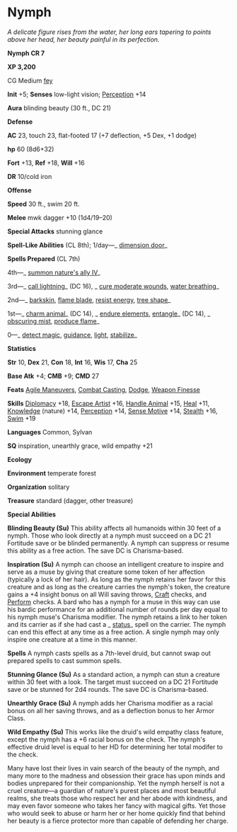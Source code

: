 # Nymph

_A delicate figure rises from the water, her long ears tapering to points above her head, her beauty painful in its perfection._

**Nymph CR 7**

**XP 3,200**

CG Medium [fey](creatureTypes.md#_fey)

**Init** +5; **Senses** low-light vision; [Perception](../skills/perception.md#_perception) +14

**Aura** blinding beauty (30 ft., DC 21)

**Defense**

**AC** 23, touch 23, flat-footed 17 (+7 deflection, +5 Dex, +1 dodge)

**hp** 60 (8d6+32)

**Fort** +13, **Ref** +18, **Will** +16

**DR** 10/cold iron

**Offense**

**Speed** 30 ft., swim 20 ft.

**Melee** mwk dagger +10 (1d4/19–20)

**Special Attacks** stunning glance

**Spell-Like Abilities** (CL 8th); 1/day—_ [dimension door](../spells/dimensionDoor.md#_dimension-door)_

**Spells Prepared** (CL 7th)

4th—_ [summon nature's ally IV](../spells/summonNatureSAlly.md#_summon-nature-s-ally-iv)_

3rd—_ [call lightning](../spells/callLightning.md#_call-lightning)_ (DC 16), _ [cure moderate wounds](../spells/cureModerateWounds.md#_cure-moderate-wounds), [water breathing](../spells/waterBreathing.md#_water-breathing)_

2nd—_ [barkskin](../spells/barkskin.md#_barkskin), [flame blade](../spells/flameBlade.md#_flame-blade), [resist energy](../spells/resistEnergy.md#_resist-energy), [tree shape](../spells/treeShape.md#_tree-shape)_

1st—_ [charm animal](../spells/charmAnimal.md#_charm-animal)_ (DC 14), _ [endure elements](../spells/endureElements.md#_endure-elements), [entangle](../spells/entangle.md#_entangle)_ (DC 14), _ [obscuring mist](../spells/obscuringMist.md#_obscuring-mist), [produce flame](../spells/produceFlame.md#_produce-flame)_

0—_ [detect magic](../spells/detectMagic.md#_detect-magic), [guidance](../spells/guidance.md#_guidance), [light](../spells/light.md#_light), [stabilize](../spells/stabilize.md#_stabilize)_

**Statistics**

**Str** 10, **Dex** 21, **Con** 18, **Int** 16, **Wis** 17, **Cha** 25

**Base Atk** +4; **CMB** +9; **CMD** 27

**Feats** [Agile Maneuvers](../feats.md#_agile-maneuvers), [Combat Casting](../feats.md#_combat-casting), [Dodge](../feats.md#_dodge), [Weapon Finesse](../feats.md#_weapon-finesse)

**Skills** [Diplomacy](../skills/diplomacy.md#_diplomacy) +18, [Escape Artist](../skills/escapeArtist.md#_escape-artist) +16, [Handle Animal](../skills/handleAnimal.md#_handle-animal) +15, [Heal](../skills/heal.md#_heal) +11, [Knowledge](../skills/knowledge.md#_knowledge) (nature) +14, [Perception](../skills/perception.md#_perception) +14, [Sense Motive](../skills/senseMotive.md#_sense-motive) +14, [Stealth](../skills/stealth.md#_stealth) +16, [Swim](../skills/swim.md#_swim) +19

**Languages** Common, Sylvan

**SQ** inspiration, unearthly grace, wild empathy +21

**Ecology**

**Environment** temperate forest

**Organization** solitary

**Treasure** standard (dagger, other treasure)

**Special Abilities**

**Blinding Beauty (Su)** This ability affects all humanoids within 30 feet of a nymph. Those who look directly at a nymph must succeed on a DC 21 Fortitude save or be blinded permanently. A nymph can suppress or resume this ability as a free action. The save DC is Charisma-based.

**Inspiration (Su)** A nymph can choose an intelligent creature to inspire and serve as a muse by giving that creature some token of her affection (typically a lock of her hair). As long as the nymph retains her favor for this creature and as long as the creature carries the nymph's token, the creature gains a +4 insight bonus on all Will saving throws, [Craft](../skills/craft.md#_craft) checks, and [Perform](../skills/perform.md#_perform) checks. A bard who has a nymph for a muse in this way can use his bardic performance for an additional number of rounds per day equal to his nymph muse's Charisma modifier. The nymph retains a link to her token and its carrier as if she had cast a _ [status](../spells/status.md#_status)_ spell on the carrier. The nymph can end this effect at any time as a free action. A single nymph may only inspire one creature at a time in this manner.

**Spells** A nymph casts spells as a 7th-level druid, but cannot swap out prepared spells to cast summon spells.

**Stunning Glance (Su)** As a standard action, a nymph can stun a creature within 30 feet with a look. The target must succeed on a DC 21 Fortitude save or be stunned for 2d4 rounds. The save DC is Charisma-based.

**Unearthly Grace (Su)** A nymph adds her Charisma modifier as a racial bonus on all her saving throws, and as a deflection bonus to her Armor Class.

**Wild Empathy (Su)** This works like the druid's wild empathy class feature, except the nymph has a +6 racial bonus on the check. The nymph's effective druid level is equal to her HD for determining her total modifer to the check.

Many have lost their lives in vain search of the beauty of the nymph, and many more to the madness and obsession their grace has upon minds and bodies unprepared for their companionship. Yet the nymph herself is not a cruel creature—a guardian of nature's purest places and most beautiful realms, she treats those who respect her and her abode with kindness, and may even favor someone who takes her fancy with magical gifts. Yet those who would seek to abuse or harm her or her home quickly find that behind her beauty is a fierce protector more than capable of defending her charge.

